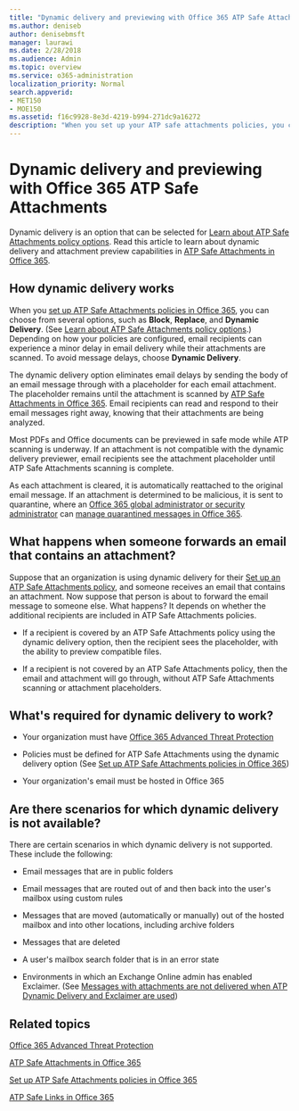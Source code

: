 ```yaml
---
title: "Dynamic delivery and previewing with Office 365 ATP Safe Attachments"
ms.author: deniseb
author: denisebmsft
manager: laurawi
ms.date: 2/28/2018
ms.audience: Admin
ms.topic: overview
ms.service: o365-administration
localization_priority: Normal
search.appverid:
- MET150
- MOE150
ms.assetid: f16c9928-8e3d-4219-b994-271dc9a16272
description: "When you set up your ATP safe attachments policies, you choose Dynamic Delivery to avoid message delays and enable people to preview attachments that are being scanned."
---
```


# Dynamic delivery and previewing with Office 365 ATP Safe Attachments

Dynamic delivery is an option that can be selected for [Learn about ATP Safe Attachments policy options](set-up-atp-safe-attachments-policies.md#policyoptions). Read this article to learn about dynamic delivery and attachment preview capabilities in [ATP Safe Attachments in Office 365](atp-safe-attachments.md).
  
## How dynamic delivery works

When you [set up ATP Safe Attachments policies in Office 365](set-up-atp-safe-attachments-policies.md), you can choose from several options, such as **Block**, **Replace**, and **Dynamic Delivery**. (See [Learn about ATP Safe Attachments policy options](set-up-atp-safe-attachments-policies.md#policyoptions).) Depending on how your policies are configured, email recipients can experience a minor delay in email delivery while their attachments are scanned. To avoid message delays, choose **Dynamic Delivery**.
  
The dynamic delivery option eliminates email delays by sending the body of an email message through with a placeholder for each email attachment. The placeholder remains until the attachment is scanned by [ATP Safe Attachments in Office 365](atp-safe-attachments.md). Email recipients can read and respond to their email messages right away, knowing that their attachments are being analyzed.
  
Most PDFs and Office documents can be previewed in safe mode while ATP scanning is underway. If an attachment is not compatible with the dynamic delivery previewer, email recipients see the attachment placeholder until ATP Safe Attachments scanning is complete.
  
As each attachment is cleared, it is automatically reattached to the original email message. If an attachment is determined to be malicious, it is sent to quarantine, where an [Office 365 global administrator or security administrator](permissions-in-the-security-and-compliance-center.md) can [manage quarantined messages in Office 365](manage-quarantined-messages-and-files.md).
  
## What happens when someone forwards an email that contains an attachment?

Suppose that an organization is using dynamic delivery for their [Set up an ATP Safe Attachments policy](set-up-atp-safe-attachments-policies.md#setpolicy), and someone receives an email that contains an attachment. Now suppose that person is about to forward the email message to someone else. What happens? It depends on whether the additional recipients are included in ATP Safe Attachments policies.
  
- If a recipient is covered by an ATP Safe Attachments policy using the dynamic delivery option, then the recipient sees the placeholder, with the ability to preview compatible files.
    
- If a recipient is not covered by an ATP Safe Attachments policy, then the email and attachment will go through, without ATP Safe Attachments scanning or attachment placeholders.
    
## What's required for dynamic delivery to work?

- Your organization must have [Office 365 Advanced Threat Protection](office-365-atp.md)
    
- Policies must be defined for ATP Safe Attachments using the dynamic delivery option (See [Set up ATP Safe Attachments policies in Office 365](set-up-atp-safe-attachments-policies.md))
    
- Your organization's email must be hosted in Office 365
    
## Are there scenarios for which dynamic delivery is not available?

There are certain scenarios in which dynamic delivery is not supported. These include the following:
  
- Email messages that are in public folders
    
- Email messages that are routed out of and then back into the user's mailbox using custom rules
    
- Messages that are moved (automatically or manually) out of the hosted mailbox and into other locations, including archive folders
    
- Messages that are deleted
    
- A user's mailbox search folder that is in an error state
    
- Environments in which an Exchange Online admin has enabled Exclaimer. (See [Messages with attachments are not delivered when ATP Dynamic Delivery and Exclaimer are used](https://support.microsoft.com/help/4014438/messages-with-attachments-are-not-delivered-when-atp-dynamic-delivery))
    
## Related topics

[Office 365 Advanced Threat Protection](office-365-atp.md)
  
[ATP Safe Attachments in Office 365](atp-safe-attachments.md)
  
[Set up ATP Safe Attachments policies in Office 365](set-up-atp-safe-attachments-policies.md)
  
[ATP Safe Links in Office 365](atp-safe-links.md)
  

